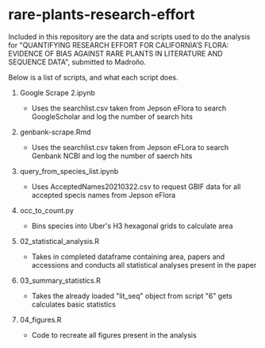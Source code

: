 # rare-plants-research-effort
Included in this repository are the data and scripts used to do the analysis for "QUANTIFYING RESEARCH EFFORT FOR CALIFORNIA’S FLORA:
EVIDENCE OF BIAS AGAINST RARE PLANTS IN LITERATURE AND SEQUENCE DATA", submitted to Madroño.

Below is a list of scripts, and what each script does.

1. Google Scrape 2.ipynb
    - Uses the searchlist.csv taken from Jepson eFlora to search GoogleScholar and log the number of search hits

2. genbank-scrape.Rmd
    - Uses the searchlist.csv taken from Jepson eFLora to search Genbank NCBI and log the number of saerch hits

3. query_from_species_list.ipynb
    - Uses AcceptedNames20210322.csv to request GBIF data for all accepted specis names from Jepson eFlora

4. occ_to_count.py 
    - Bins species into Uber's H3 hexagonal grids to calculate area

6. 02_statistical_analysis.R
    - Takes in completed dataframe containing area, papers and accessions and conducts all statistical analyses present in the paper

7. 03_summary_statistics.R
    - Takes the already loaded "lit_seq" object from script "6" gets calculates basic statistics

8. 04_figures.R
    - Code to recreate all figures present in the analysis 
